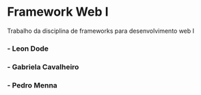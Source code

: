 # Framework Web I
Trabalho da disciplina de frameworks para desenvolvimento web I
### - Leon Dode
### - Gabriela Cavalheiro
### - Pedro Menna
